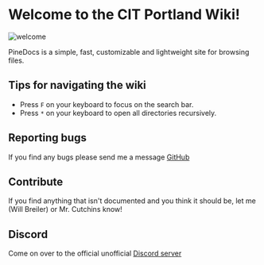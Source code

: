 # Welcome to the CIT Portland Wiki!

![welcome](https://tenor.com/bdiD7.gif)

PineDocs is a simple, fast, customizable and lightweight site for browsing files.


## Tips for navigating the wiki
- Press `F` on your keyboard to focus on the search bar.
- Press `*` on your keyboard to open all directories recursively.


## Reporting bugs
If you find any bugs please send me a message [GitHub](https://github.com/xy2z/PineDocs/issues)


## Contribute
If you find anything that isn't documented and you think it should be, let me (Will Breiler) or Mr. Cutchins know!


## Discord
Come on over to the official unofficial [Discord server](https://discord.gg/JW5DNSy9K7)